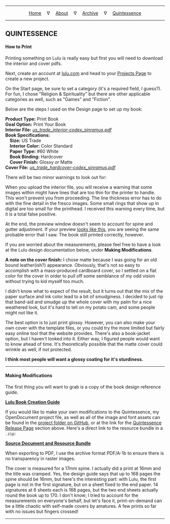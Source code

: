 
---

<!--- Local CSS Font Loading -->

<style>
@font-face {
    font-family: HayghinDaedric;
    src: url('../../../assets/fonts/ttf/HayghinDaedric.ttf') format('truetype');
    font-weight: medium;
    font-style: normal;
}
</style>

<!--- Jekyll Page Links -->

<center>
<a href="../../../index.html">Home</a>
&emsp;&nabla;&emsp;
<a href="../../archive/about.html">About</a>
&emsp;&nabla;&emsp;
<a href="../../archive/index.html">Archive</a>
&emsp;&nabla;&emsp;
<a href="../index.html">Quintessence</a>
</center>

<!--- Markdown Body Below: -->

---

## QUINTESSENCE


#### How to Print

Printing something on Lulu is really easy but first you will need to download the interior and cover pdfs.

Next, create an account at [lulu.com][1] and head to your [Projects Page][2] to create a new project.

On the Start page, be sure to set a category (it's a required field, I guess?). For fun, I chose "Religion & Spirituality" but there are other applicable categories as well, such as "Games" and "Fiction".

Below are the steps I used on the Design page to set up my book:

__Product Type:__ Print Book\
__Goal Option:__ Print Your Book\
__Interior File:__ [*us_trade_interior-codex_sinramus.pdf*][3]\
__Book Specifications:__\
&emsp;__Size:__ US Trade\
&emsp;__Interior Color:__ Color Standard\
&emsp;__Paper Type:__ #60 White\
&emsp;__Book Binding:__ Hardcover\
&emsp;__Cover Finish:__ Glossy *or* Matte\
__Cover File:__ [*us_trade_hardcover-codex_sinramus.pdf*][4]

There will be two minor warnings to look out for:

When you upload the interior file, you will receive a warning that some images within might have lines that are too thin for the printer to handle. This won't prevent you from proceeding. The line thickness error has to do with the fine detail in the fresco images. Some small rings that show up in digital are too small for the printhead. I received this warning every time, but it is a total false positive.

At the end, the preview window doesn't seem to account for spine and gutter adjustment. If your preview [looks like this][5], you are seeing the same probable error that I saw. The book still printed correctly, however.

If you are worried about the measurements, please feel free to have a look at the Lulu design documentation below, under __Making Modifications__.

__A note on the cover finish:__ I chose matte because I was going for an old bound leather(ish?) appearance. Obviously, that's not so easy to accomplish with a mass-produced cardboard cover, so I settled on a flat color for the cover in order to pull off some semblance of my odd vision without trying to kid myself too much.

I didn't know what to expect of the result, but it turns out that the mix of the paper surface and ink color lead to a bit of smudginess. I decided to just rip that band-aid and smudge up the whole cover with my palm for a nice weathered look, but it's hard to tell on my potato cam, and some people might not like it.

The best option is to just print glossy. However, you can also make your own cover with the template files, or you could try the more limited but fairly easy online tool that the website provides. There's also a book-jacket option, but I haven't looked into it. Either way, I figured people would want to know ahead of time. It's theoretically possible that the matte cover could wrinkle as well, if not protected.

__I think most people will want a glossy coating for it's sturdiness.__

[1]: https://www.lulu.com/
[2]: https://www.lulu.com/account/projects
[3]: ../pdf/us_trade_interior-codex_sinramus.pdf
[4]: ../pdf/us_trade_hardcover-codex_sinramus.pdf
[5]: ../previews/lulu_funky_preview_pane.png

---

#### Making Modifications

The first thing you will want to grab is a copy of the book design reference guide.

[__Lulu Book Creation Guide__][6]

If you would like to make your own modifications to the Quintessence, my OpenDocument project file, as well as all of the image and font assets can be found in the [project folder on GitHub][7], or at the link for the [Quintessence Release Page][8] section above. Here's a direct link to the resource bundle in a `.zip`:

[__Source Document and Resource Bundle__][9]

When exporting to PDF, I use the archive format PDF/A-1b to ensure there is no transparency in raster images.

The cover is measured for a 17mm spine. I actually did a print at 16mm and the title was cramped. Yes, the design guide says that up to 168 pages the spine should be 16mm, but here's the interesting part: with Lulu, the first page is not in the first signature, but on a sheet fixed to the end paper. 14 signatures at 6 sheets each is 168 pages, but the two end sheets actually round the book up to 170. I don't know; I tried to account for the measurements on everyone's behalf, but let's face it, print-on-demand can be a little chaotic with self-made covers by amatures. A few prints so far with no issues but fingers crossed!

[6]: https://assets.lulu.com/media/guides/en/lulu-book-creation-guide.pdf
[7]: https://github.com/mmillar-bolis/MDunmeris/tree/gh-pages/documents/quintessence/project
[8]: https://github.com/mmillar-bolis/MDunmeris/releases/
[9]: https://github.com/mmillar-bolis/MDunmeris/releases/download/1.3/quintessence-project-source-bundle.zip

---

